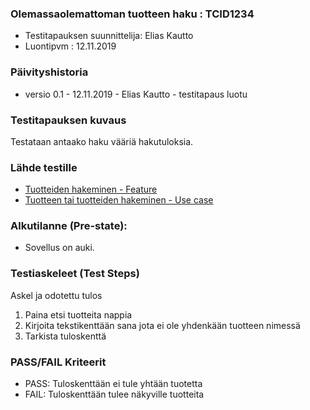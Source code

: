 ### Olemassaolemattoman tuotteen haku  : TCID1234

  * Testitapauksen suunnittelija: Elias Kautto
  * Luontipvm : 12.11.2019

### Päivityshistoria

* versio 0.1 - 12.11.2019 - Elias Kautto - testitapaus luotu

### Testitapauksen kuvaus

Testataan antaako haku vääriä hakutuloksia.

### Lähde testille

* [Tuotteiden hakeminen - Feature](https://gitlab.labranet.jamk.fi/digiateam/core/blob/master/dokumentit/02-vaatimusmaarittely/Ominaisuudet/ominaisuus-04-tuotteiden-hakeminen.md)
* [Tuotteen tai tuotteiden hakeminen - Use case](https://gitlab.labranet.jamk.fi/digiateam/core/blob/master/dokumentit/02-vaatimusmaarittely/UseCase/use-case-02-tuotteen-haku.md)

### Alkutilanne (Pre-state): 

* Sovellus on auki.

### Testiaskeleet (Test Steps)


Askel ja odotettu tulos

 1. Paina etsi tuotteita nappia
 2. Kirjoita tekstikenttään sana jota ei ole yhdenkään tuotteen nimessä
 3. Tarkista tuloskenttä


### PASS/FAIL Kriteerit

* PASS: Tuloskenttään ei tule yhtään tuotetta
* FAIL: Tuloskenttään tulee näkyville tuotteita




